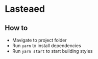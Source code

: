 # Lasteaed
## How to
- Mavigate to project folder
- Run `yarn` to install dependencies
- Run `yarn start` to start building styles
